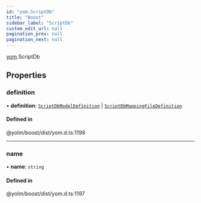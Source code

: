 ```yaml
---
id: "yom.ScriptDb"
title: "Boost"
sidebar_label: "ScriptDb"
custom_edit_url: null
pagination_prev: null
pagination_next: null
---
```


[yom](../namespaces/yom.md).ScriptDb

## Properties

### definition

• **definition**: [`ScriptDbModelDefinition`](yom.ScriptDbModelDefinition.md) \| [`ScriptDbMappingFileDefinition`](yom.ScriptDbMappingFileDefinition.md)

#### Defined in

@yolm/boost/dist/yom.d.ts:1198

___

### name

• **name**: `string`

#### Defined in

@yolm/boost/dist/yom.d.ts:1197
